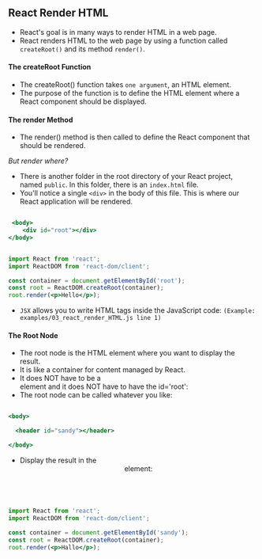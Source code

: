 ## React Render HTML

- React's goal is in many ways to render HTML in a web page.
- React renders HTML to the web page by using a function called `createRoot()` and its method `render()`.

#### The createRoot Function

- The createRoot() function takes `one argument`, an HTML element.
- The purpose of the function is to define the HTML element where a React component should be displayed.

#### The render Method

- The render() method is then called to define the React component that should be rendered.

*But render where?*

- There is another folder in the root directory of your React project, named `public`. In this folder, there is an `index.html` file.
- You'll notice a single `<div>` in the body of this file. This is where our React application will be rendered.

```jsx

 <body>
    <div id="root"></div>
</body>

```

```jsx

import React from 'react';
import ReactDOM from 'react-dom/client';

const container = document.getElementById('root');
const root = ReactDOM.createRoot(container);
root.render(<p>Hello</p>);

```

- `JSX` allows you to write HTML tags inside the JavaScript code: `(Example: examples/03_react_render_HTML.js line 1)`

#### The Root Node

- The root node is the HTML element where you want to display the result.
- It is like a container for content managed by React.
- It does NOT have to be a <div> element and it does NOT have to have the id='root':
- The root node can be called whatever you like:

```jsx

<body>

  <header id="sandy"></header>

</body>

```

- Display the result in the <header id="sandy"> element:

```jsx

import React from 'react';
import ReactDOM from 'react-dom/client';

const container = document.getElementById('sandy');
const root = ReactDOM.createRoot(container);
root.render(<p>Hallo</p>);

```

